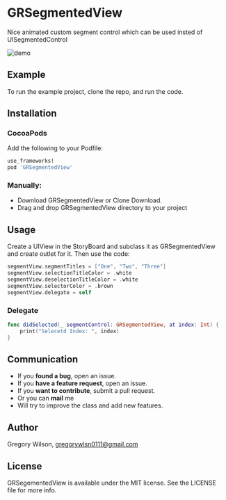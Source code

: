 # GRSegmentedView

Nice animated custom segment control which can be used insted of UISegmentedControl

![demo](https://github.com/gregorywlsn/GRSegmentedView/blob/master/Example/Resources/segment.gif)

## Example

To run the example project, clone the repo, and run the code.

## Installation
### CocoaPods

Add the following to your Podfile:
``` ruby
use_frameworks!
pod 'GRSegmentedView'
 ```

### Manually:

* Download GRSegmentedView or Clone Download.
* Drag and drop GRSegmentedView directory to your project

## Usage

Create a UIView in the StoryBoard and subclass it as GRSegmentedView and create outlet for it.
Then use the code:
```swift 
segmentView.segmentTitles = ["One", "Two", "Three"]
segmentView.selectionTitleColor = .white
segmentView.deselectionTitleColor = .white
segmentView.selectorColor = .brown
segmentView.delegate = self
```
   ### Delegate
```swift
func didSelected(_ segmentControl: GRSegmentedView, at index: Int) {
    print("Selecetd Index: ", index)
}
   ```
   ## Communication

- If you **found a bug**, open an issue.
- If you **have a feature request**, open an issue.
- If you **want to contribute**, submit a pull request.
- Or you can **mail** me
- Will try to improve the class and add new features.

## Author

Gregory Wilson, gregorywlsn0111@gmail.com

## License

GRSegementedView is available under the MIT license. See the LICENSE file for more info.
